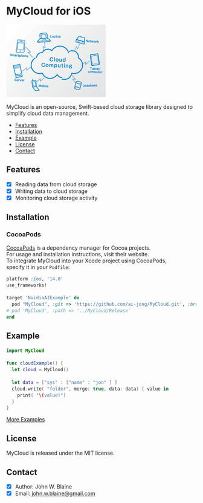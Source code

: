 # MyCloud for iOS

![MyCloud: Elegant Networking in Swift](cloud.png)

MyCloud is an open-source, Swift-based cloud storage library designed to simplify cloud data management.

- [Features](#features)
- [Installation](#installation)
- [Example](#example)
- [License](#license)
- [Contact](#contact)

## Features
- [x] Reading data from cloud storage
- [x] Writing data to cloud storage
- [x] Monitoring cloud storage activity

## Installation
### CocoaPods

[CocoaPods](https://cocoapods.org) is a dependency manager for Cocoa projects.<br> 
For usage and installation instructions, visit their website.<br> 
To integrate MyCloud into your Xcode project using CocoaPods, <br> specify it in your `Podfile`:

```ruby
platform :ios, '14.0'
use_frameworks!

target 'NvidiaAIExample' do
  pod "MyCloud", :git => 'https://github.com/ai-jong/MyCloud.git', :branch => 'main'
# pod 'MyCloud', :path => '../MyCloud/Release'
end

```

## Example

```swift
import MyCloud

func cloudExample() {
  let cloud = MyCloud()
        
  let data = ["sys" : ["name" : "jon" ] ]
  cloud.write( "folder", merge: true, data: data) { value in     
    print( "\(value)")
  }        
}
```
[More Examples](https://github.com/ai-jong/MyCloud/blob/master/EXAMPLE.md)

## License
MyCloud is released under the MIT license.

## Contact
- [x] Author: John W. Blaine
- [x] Email: john.w.blaine@gmail.com
